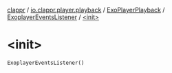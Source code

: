 [clappr](../../../index.md) / [io.clappr.player.playback](../../index.md) / [ExoPlayerPlayback](../index.md) / [ExoplayerEventsListener](index.md) / [&lt;init&gt;](.)

# &lt;init&gt;

`ExoplayerEventsListener()`